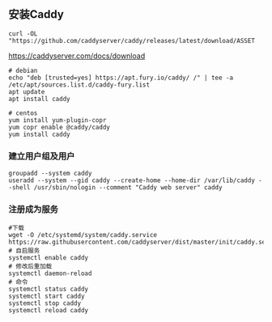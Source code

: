 ## 安装Caddy 

`curl -OL "https://github.com/caddyserver/caddy/releases/latest/download/ASSET`

https://caddyserver.com/docs/download
```
# debian
echo "deb [trusted=yes] https://apt.fury.io/caddy/ /" | tee -a /etc/apt/sources.list.d/caddy-fury.list
apt update
apt install caddy
```

```
# centos
yum install yum-plugin-copr
yum copr enable @caddy/caddy
yum install caddy
```

### 建立用户组及用户
```
groupadd --system caddy
useradd --system --gid caddy --create-home --home-dir /var/lib/caddy --shell /usr/sbin/nologin --comment "Caddy web server" caddy
```

### 注册成为服务 
```
#下载
wget -O /etc/systemd/system/caddy.service https://raw.githubusercontent.com/caddyserver/dist/master/init/caddy.service
# 自启服务
systemctl enable caddy
# 修改后重加载
systemctl daemon-reload
# 命令
systemctl status caddy
systemctl start caddy
systemctl stop caddy
systemctl reload caddy
```
